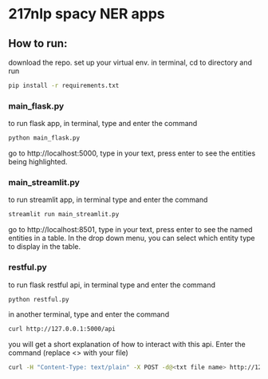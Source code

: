 # 217nlp spacy NER apps

## How to run:

download the repo. set up your virtual env. in terminal, cd to directory and run
```sh
pip install -r requirements.txt 
```

### main_flask.py

to run flask app, in terminal, type and enter the command 

```sh
python main_flask.py
```

go to http://localhost:5000, type in your text, press enter to see the entities being highlighted. 

### main_streamlit.py
to run streamlit app, in terminal type and enter the command
```sh
streamlit run main_streamlit.py
```

go to http://localhost:8501, type in your text, press enter to see the named entities in a table. In the drop down menu, you can select which entity type to display in the table.  

### restful.py
to run flask restful api, in terminal type and enter the command
```sh
python restful.py
```

in another terminal, type and enter the command 
```sh
curl http://127.0.0.1:5000/api
```

you will get a short explanation of how to interact with this api. Enter the command (replace <<txt file name>> with your file)

```sh
curl -H "Content-Type: text/plain" -X POST -d@<txt file name> http://127.0.0.1:5000/api
```
  
 
